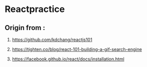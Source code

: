 # Reactpractice
  
  
## Origin from :  

1. https://github.com/kdchang/reactjs101

2. https://tighten.co/blog/react-101-building-a-gif-search-engine
  
3. https://facebook.github.io/react/docs/installation.html
